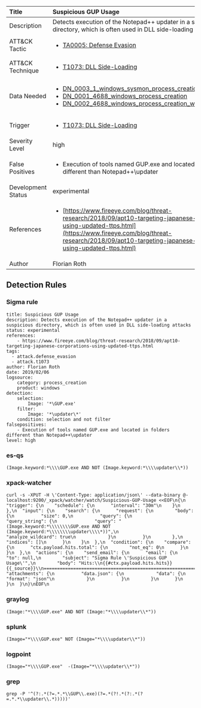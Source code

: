 | Title                | Suspicious GUP Usage                                                                                                                                                 |
|:---------------------|:------------------------------------------------------------------------------------------------------------------------------------------------------------|
| Description          | Detects execution of the Notepad++ updater in a suspicious directory, which is often used in DLL side-loading attacks                                                                                                                                           |
| ATT&amp;CK Tactic    | <ul><li>[TA0005: Defense Evasion](https://attack.mitre.org/tactics/TA0005)</li></ul>  |
| ATT&amp;CK Technique | <ul><li>[T1073: DLL Side-Loading](https://attack.mitre.org/techniques/T1073)</li></ul>                             |
| Data Needed          | <ul><li>[DN_0003_1_windows_sysmon_process_creation](../Data_Needed/DN_0003_1_windows_sysmon_process_creation.md)</li><li>[DN_0001_4688_windows_process_creation](../Data_Needed/DN_0001_4688_windows_process_creation.md)</li><li>[DN_0002_4688_windows_process_creation_with_commandline](../Data_Needed/DN_0002_4688_windows_process_creation_with_commandline.md)</li></ul>                                                         |
| Trigger              | <ul><li>[T1073: DLL Side-Loading](../Triggers/T1073.md)</li></ul>  |
| Severity Level       | high                                                                                                                                                 |
| False Positives      | <ul><li>Execution of tools named GUP.exe and located in folders different than Notepad++\updater</li></ul>                                                                  |
| Development Status   | experimental                                                                                                                                                |
| References           | <ul><li>[https://www.fireeye.com/blog/threat-research/2018/09/apt10-targeting-japanese-corporations-using-updated-ttps.html](https://www.fireeye.com/blog/threat-research/2018/09/apt10-targeting-japanese-corporations-using-updated-ttps.html)</li></ul>                                                          |
| Author               | Florian Roth                                                                                                                                                |


## Detection Rules

### Sigma rule

```
title: Suspicious GUP Usage
description: Detects execution of the Notepad++ updater in a suspicious directory, which is often used in DLL side-loading attacks
status: experimental
references:
    - https://www.fireeye.com/blog/threat-research/2018/09/apt10-targeting-japanese-corporations-using-updated-ttps.html
tags:
  - attack.defense_evasion
  - attack.t1073
author: Florian Roth
date: 2019/02/06
logsource:
    category: process_creation
    product: windows
detection:
    selection:
        Image: '*\GUP.exe'
    filter:
        Image: '*\updater\*'
    condition: selection and not filter
falsepositives:
    - Execution of tools named GUP.exe and located in folders different than Notepad++\updater
level: high

```





### es-qs
    
```
(Image.keyword:*\\\\GUP.exe AND NOT (Image.keyword:*\\\\updater\\*))
```


### xpack-watcher
    
```
curl -s -XPUT -H \'Content-Type: application/json\' --data-binary @- localhost:9200/_xpack/watcher/watch/Suspicious-GUP-Usage <<EOF\n{\n  "trigger": {\n    "schedule": {\n      "interval": "30m"\n    }\n  },\n  "input": {\n    "search": {\n      "request": {\n        "body": {\n          "size": 0,\n          "query": {\n            "query_string": {\n              "query": "(Image.keyword:*\\\\\\\\GUP.exe AND NOT (Image.keyword:*\\\\\\\\updater\\\\*))",\n              "analyze_wildcard": true\n            }\n          }\n        },\n        "indices": []\n      }\n    }\n  },\n  "condition": {\n    "compare": {\n      "ctx.payload.hits.total": {\n        "not_eq": 0\n      }\n    }\n  },\n  "actions": {\n    "send_email": {\n      "email": {\n        "to": null,\n        "subject": "Sigma Rule \'Suspicious GUP Usage\'",\n        "body": "Hits:\\n{{#ctx.payload.hits.hits}}{{_source}}\\n================================================================================\\n{{/ctx.payload.hits.hits}}",\n        "attachments": {\n          "data.json": {\n            "data": {\n              "format": "json"\n            }\n          }\n        }\n      }\n    }\n  }\n}\nEOF\n
```


### graylog
    
```
(Image:"*\\\\GUP.exe" AND NOT (Image:"*\\\\updater\\*"))
```


### splunk
    
```
(Image="*\\\\GUP.exe" NOT (Image="*\\\\updater\\*"))
```


### logpoint
    
```
(Image="*\\\\GUP.exe"  -(Image="*\\\\updater\\*"))
```


### grep
    
```
grep -P '^(?:.*(?=.*.*\\GUP\\.exe)(?=.*(?!.*(?:.*(?=.*.*\\updater\\.*)))))'
```



